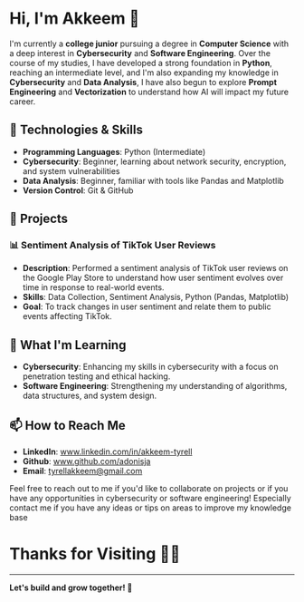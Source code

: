 # Hi, I'm Akkeem 👋

I'm currently a **college junior** pursuing a degree in **Computer Science** with a deep interest in **Cybersecurity** and **Software Engineering**. Over the course of my studies, I have developed a strong foundation in **Python**, reaching an intermediate level, and I'm also expanding my knowledge in **Cybersecurity** and **Data Analysis**, I have also begun to explore **Prompt Engineering** and **Vectorization** to understand how AI will impact my future career.

## 🔧 Technologies & Skills
- **Programming Languages**: Python (Intermediate)
- **Cybersecurity**: Beginner, learning about network security, encryption, and system vulnerabilities
- **Data Analysis**: Beginner, familiar with tools like Pandas and Matplotlib
- **Version Control**: Git & GitHub

## 🚀 Projects

### 📊 Sentiment Analysis of TikTok User Reviews
- **Description**: Performed a sentiment analysis of TikTok user reviews on the Google Play Store to understand how user sentiment evolves over time in response to real-world events.
- **Skills**: Data Collection, Sentiment Analysis, Python (Pandas, Matplotlib)
- **Goal**: To track changes in user sentiment and relate them to public events affecting TikTok.

## 🌱 What I'm Learning
- **Cybersecurity**: Enhancing my skills in cybersecurity with a focus on penetration testing and ethical hacking.
- **Software Engineering**: Strengthening my understanding of algorithms, data structures, and system design.

## 📫 How to Reach Me
- **LinkedIn**: www.linkedin.com/in/akkeem-tyrell
- **Github**: www.github.com/adonisja
- **Email**: tyrellakkeem@gmail.com

Feel free to reach out to me if you'd like to collaborate on projects or if you have any opportunities in cybersecurity or software engineering! Especially contact me if you have any ideas or tips on areas to improve my knowledge base

# Thanks for Visiting 👍🏾

---

**Let's build and grow together! 🚀**
